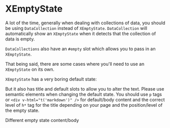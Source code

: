 # XEmptyState

A lot of the time, generally when dealing with collections of data, you should
be using `DataCollection` instead of `XEmptyState`. `DataCollection` will
automatically show an `XEmptyState` when it detects that the collection of data
is empty.

`DataCollections` also have an `#empty` slot which allows you to pass in an
`XEmptyState`.

That being said, there are some cases where you'll need to use an `XEmptyState`
on its own.

`XEmptyState` has a very boring default state:

<Story>
  <XEmptyState />
</Story>

But it also has title and default slots to allow you to alter the text. Please
use semantic elements when changing the default state. You should use `p` tags
or `<div v-html="t('markdown')" />` for default/body content and the correct
level of `h*` tag for the title depending on your page and the position/level
of the empty state.

<Story>
  <XEmptyState>
    <template
      #title
    >
      <h2>A different empty state title</h2>
    </template>
    <p>
      Different empty state content/body
    </p>
  </XEmptyState>
</Story>
